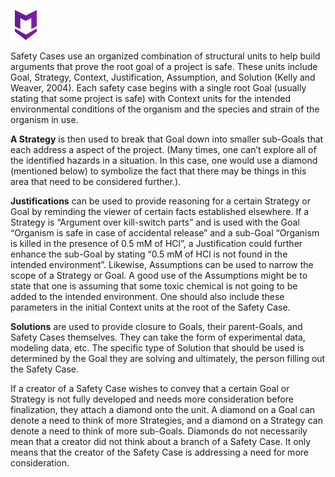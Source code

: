 ![alt text](https://github.com/adam-p/markdown-here/raw/master/src/common/images/icon48.png "Logo Title Text 1")

Safety Cases use an organized combination of structural units to help build arguments that prove the root goal of a project is safe. These units include Goal, Strategy, Context, Justification, Assumption, and Solution (Kelly and Weaver, 2004). Each safety case begins with a single root Goal (usually stating that some project is safe) with Context units for the intended environmental conditions of the organism and the species and strain of the organism in use.

**A Strategy** is then used to break that Goal down into smaller sub-Goals that each address a aspect of the project. (Many times, one can’t explore all of the identified hazards in a situation. In this case, one would use a diamond (mentioned below) to symbolize the fact that there may be things in this area that need to be considered further.).

**Justifications** can be used to provide reasoning for a certain Strategy or Goal by reminding the viewer of certain facts established elsewhere. If a Strategy is “Argument over kill-switch parts” and is used with the Goal “Organism is safe in case of accidental release” and a sub-Goal “Organism is killed in the presence of 0.5 mM of HCl”, a Justification could further enhance the sub-Goal by stating “0.5 mM of HCl is not found in the intended environment”. Likewise, Assumptions can be used to narrow the scope of a Strategy or Goal. A good use of the Assumptions might be to state that one is assuming that some toxic chemical is not going to be added to the intended environment. One should also include these parameters in the initial Context units at the root of the Safety Case.

**Solutions** are used to provide closure to Goals, their parent-Goals, and Safety Cases themselves. They can take the form of experimental data, modeling data, etc. The specific type of Solution that should be used is determined by the Goal they are solving and ultimately, the person filling out the Safety Case.

If a creator of a Safety Case wishes to convey that a certain Goal or Strategy is not fully developed and needs more consideration before finalization, they attach a diamond onto the unit. A diamond on a Goal can denote a need to think of more Strategies, and a diamond on a Strategy can denote a need to think of more sub-Goals. Diamonds do not necessarily mean that a creator did not think about a branch of a Safety Case. It only means that the creator of the Safety Case is addressing a need for more consideration.